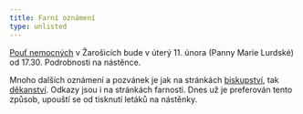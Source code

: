```yaml
---
title: Farní oznámení
type: unlisted
---
```


[Pouť nemocných](https://c1c8766cc3.clvaw-cdnwnd.com/ae9f2f23ac08434013dc59a0a1460bd1/200000963-74bba74bbb/Pou%C5%A5%20nemocn%C3%BDch%202.verze.webp?ph=c1c8766cc3) v Žarošicích bude v úterý 11. února (Panny Marie Lurdské) od 17.30. Podrobnosti na nástěnce.

Mnoho dalších oznámení a pozvánek je jak na stránkách [biskupství](https://www.biskupstvi.cz/), tak [děkanství](https://www.dekanstvi.cz/dekanstvi/13/%C5%A0lapanice). Odkazy jsou i na stránkách farnosti. Dnes už je preferován tento způsob, upouští se od tisknutí letáků na nástěnky.